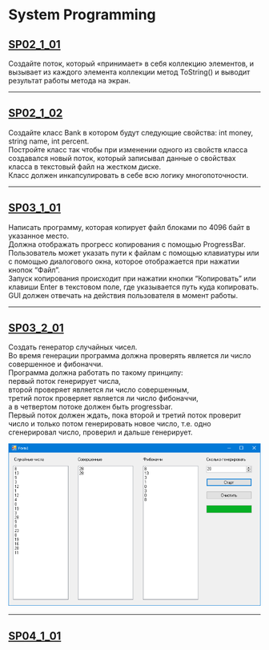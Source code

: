 # System Programming
 
## [SP02_1_01](/SP02_1_01/)

Создайте поток, который «принимает» в себя коллекцию элементов, и вызывает из каждого элемента коллекции метод ToString() и выводит результат работы метода на экран.

-----

## [SP02_1_02](/SP02_1_02/)

Создайте класс Bank в котором будут следующие свойства: int money, string name, int percent.<br>
Постройте класс так чтобы при изменении одного из свойств класса создавался новый поток, который записывал данные о свойствах класса в текстовый файл на жестком диске.<br>
Класс должен инкапсулировать в себе всю логику многопоточности.

-----

## [SP03_1_01](/SP03_1_01/)

Написать программу, которая копирует файл блоками по 4096 байт в указанное место.<br>
Должна отображать прогресс копирования с помощью ProgressBar.<br>
Пользователь может указать пути к файлам с помощью клавиатуры или с помощью диалогового окна, которое отображается при нажатии кнопок “Файл”.<br>
Запуск копирования происходит при нажатии кнопки “Копировать” или клавиши Enter в текстовом поле, где указывается путь куда копировать.<br>
GUI должен отвечать на действия пользователя в момент работы.

-----

## [SP03_2_01](/SP03_2_01/)

Создать генератор случайных чисел.<br>
Во время генерации программа должна проверять является ли число совершенное и фибоначчи.<br>
Программа должна работать по такому принципу:<br>
первый поток генерирует числа,<br>
второй проверяет является ли число совершенным,<br>
третий поток проверяет является ли число фибоначчи,<br>
а в четвертом потоке должен быть progressbar.<br>
Первый поток должен ждать, пока второй и третий поток проверит число и только потом генерировать новое число, т.е. одно сгенерировал число, проверил и дальше генерирует.

![Screenshot](/SP03_2_01/Screenshot.png)

-----

## [SP04_1_01](/SP04_1_01/)

